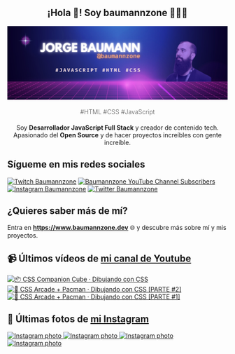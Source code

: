 <p align="center">
   <h2 align="center">¡Hola 👋! Soy baumannzone 👨🏻‍💻</h2>
   <img align="center" src="img/header.png" />
   <h4 align="center" style="font-weight: 300; color: #555;">#HTML #CSS #JavaScript</h4>
</p>

<p align="center" style="margin-bottom: 20px">Soy <strong>Desarrollador JavaScript Full Stack</strong> y creador de contenido tech.
<br/>
Apasionado del <strong>Open Source</strong> y de hacer proyectos increíbles con gente increíble.
</p>

## Sígueme en mis redes sociales

[![Twitch Baumannzone](https://img.shields.io/twitch/status/baumannzone?style=social)](https://twitch.tv/baumannzone)
[![Baumannzone YouTube Channel Subscribers](https://img.shields.io/youtube/channel/subscribers/UCTTj5ztXnGeDRPFVsBp7VMA?style=social)](https://youtube.com/rambitojs)
[![Instagram Baumannzone](https://img.shields.io/badge/Baumannzone--_.svg?label=Instagram&style=social&logo=instagram)](https://instagram.com/baumannzone)
[![Twitter Baumannzone](https://img.shields.io/twitter/follow/Baumannzone?label=Twitter&style=social)](https://twitter.com/baumannzone)

## ¿Quieres saber más de mí?

Entra en **https://www.baumannzone.dev** 🌐 y descubre más sobre mí y mis proyectos.

## 📹 Últimos vídeos de [mi canal de Youtube](https://youtube.com/rambitojs?sub_confirmation=1)


<a href='https://youtu.be/W6xwoSJahA0' target='_blank'>
  <img width='30%' src='https://img.youtube.com/vi/W6xwoSJahA0/mqdefault.jpg' alt='📦 CSS Companion Cube · Dibujando con CSS' />
</a>
<a href='https://youtu.be/9C3NXVXewH8' target='_blank'>
  <img width='30%' src='https://img.youtube.com/vi/9C3NXVXewH8/mqdefault.jpg' alt='👾 CSS Arcade + Pacman · Dibujando con CSS [PARTE #2]' />
</a>
<a href='https://youtu.be/2ahqLdgkSxA' target='_blank'>
  <img width='30%' src='https://img.youtube.com/vi/2ahqLdgkSxA/mqdefault.jpg' alt='👾 CSS Arcade + Pacman · Dibujando con CSS [PARTE #1]' />
</a>

## 📸 Últimas fotos de [mi Instagram](https://instagram.com/baumannzone)


<a href='https://instagram.com/p/Cjrv_1Xo4_v' target='_blank'>
  <img width='20%' src='https://instagram.fsaw2-2.fna.fbcdn.net/v/t51.2885-15/311614950_1271835816991721_6402409041658768617_n.jpg?stp=dst-jpg_e15_fr_s1080x1080&_nc_ht=instagram.fsaw2-2.fna.fbcdn.net&_nc_cat=105&_nc_ohc=pqmDqJ1cFMAAX9q8bpg&edm=APU89FABAAAA&ccb=7-5&ig_cache_key=Mjk0ODY2MTQ3NTg2MjA4OTcxMQ%3D%3D.2-ccb7-5&oh=00_AT8oc0udsv7y1M45jR2GMEjJ00sORgvxYgym_3RvkYZDYg&oe=6350839C&_nc_sid=86f79a' alt='Instagram photo' />
</a>
<a href='https://instagram.com/p/Ci-_J_tr-79' target='_blank'>
  <img width='20%' src='https://instagram.fsaw2-3.fna.fbcdn.net/v/t51.2885-15/309293830_1791407914564206_2024861399336916459_n.jpg?stp=dst-jpg_e15_fr_s1080x1080&_nc_ht=instagram.fsaw2-3.fna.fbcdn.net&_nc_cat=106&_nc_ohc=jPu5la50YHgAX8mkJcz&edm=APU89FABAAAA&ccb=7-5&ig_cache_key=MjkzNjA2MTc3MDkwOTg3MTg2OQ%3D%3D.2-ccb7-5&oh=00_AT99wt-wu0o63oYfculd-_GWX0_X42z1LqyxBXlB4oNe6g&oe=6350B997&_nc_sid=86f79a' alt='Instagram photo' />
</a>
<a href='https://instagram.com/p/Cic5PXPonQn' target='_blank'>
  <img width='20%' src='https://instagram.fsaw2-2.fna.fbcdn.net/v/t51.2885-15/306513715_769880560958247_1202814305768104850_n.jpg?stp=dst-jpg_e15_fr_s1080x1080&_nc_ht=instagram.fsaw2-2.fna.fbcdn.net&_nc_cat=103&_nc_ohc=WwHjbDx4xL0AX_KuadV&edm=APU89FABAAAA&ccb=7-5&ig_cache_key=MjkyNjQ2NTYwMjI4NTYzMDUwMw%3D%3D.2-ccb7-5&oh=00_AT_gxwFZI2tSYTLKKnO1-yZCElDCxlVKIZ77n8LQCSw68w&oe=634F5E25&_nc_sid=86f79a' alt='Instagram photo' />
</a>
<a href='https://instagram.com/p/CiD0O8zDUg-' target='_blank'>
  <img width='20%' src='https://instagram.fsaw2-2.fna.fbcdn.net/v/t51.2885-15/302536853_157306466904379_7545770258171624174_n.jpg?se=7&stp=dst-jpg_e35&_nc_ht=instagram.fsaw2-2.fna.fbcdn.net&_nc_cat=107&_nc_ohc=D110D9V7N18AX_JhAH5&edm=APU89FABAAAA&ccb=7-5&ig_cache_key=MjkxOTQwNjcwOTIzODQ4MzAwNg%3D%3D.2-ccb7-5&oh=00_AT8L-gjQ5Y_hZHBC9vN11BwgdFJ8rtAewM9lCF7yTGiN8g&oe=63505DD0&_nc_sid=86f79a' alt='Instagram photo' />
</a>
